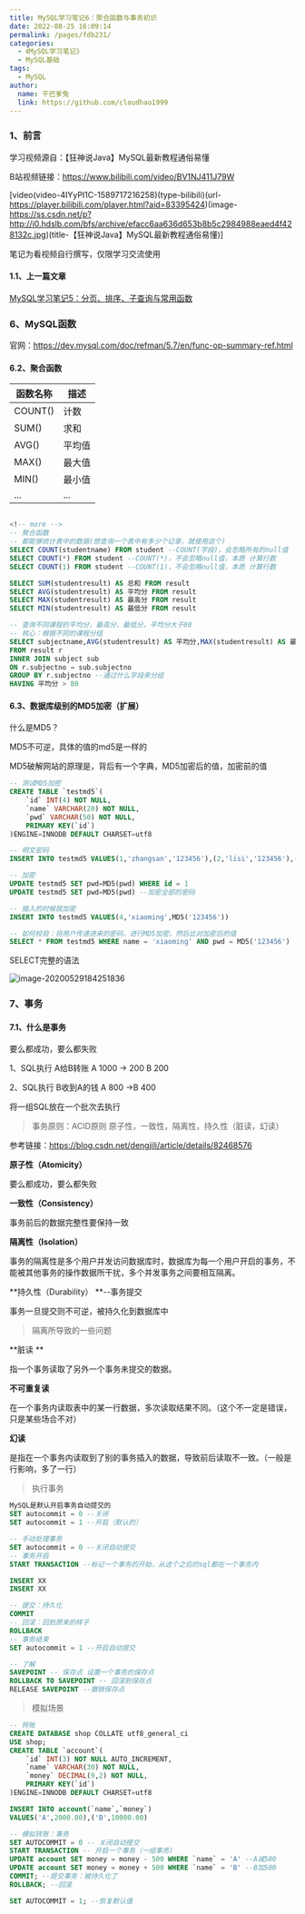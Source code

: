 ```yaml
---
title: MySQL学习笔记6：聚合函数与事务初识
date: 2022-08-25 16:09:14
permalink: /pages/fdb231/
categories:
  - 《MySQL学习笔记》
  - MySQL基础
tags:
  - MySQL
author: 
  name: 干巴爹兔
  link: https://github.com/cloudhao1999
---
```

### 1、前言

学习视频源自：【狂神说Java】MySQL最新教程通俗易懂

B站视频链接：https://www.bilibili.com/video/BV1NJ411J79W

[video(video-4IYyPI1C-1589717216258)(type-bilibili)(url-https://player.bilibili.com/player.html?aid=83395424)(image-https://ss.csdn.net/p?http://i0.hdslb.com/bfs/archive/efacc6aa636d653b8b5c2984988eaed4f428132c.jpg)(title-【狂神说Java】MySQL最新教程通俗易懂)]


笔记为看视频自行撰写，仅限学习交流使用
#### 1.1、上一篇文章
[MySQL学习笔记5：分页、排序、子查询与常用函数](https://blog.csdn.net/qq_18297883/article/details/106431343)
### 6、MySQL函数

官网：https://dev.mysql.com/doc/refman/5.7/en/func-op-summary-ref.html
#### 6.2、聚合函数

| 函数名称 | 描述   |
| -------- | ------ |
| COUNT()  | 计数   |
| SUM()    | 求和   |
| AVG()    | 平均值 |
| MAX()    | 最大值 |
| MIN()    | 最小值 |
| ...      | ...    |

```sql

<!-- more -->
-- 聚合函数
-- 都能够统计表中的数据(想查询一个表中有多少个记录，就使用这个)
SELECT COUNT(studentname) FROM student --COUNT(字段)，会忽略所有的null值
SELECT COUNT(*) FROM student --COUNT(*)，不会忽略null值，本质 计算行数
SELECT COUNT(1) FROM student --COUNT(1)，不会忽略null值，本质 计算行数

SELECT SUM(studentresult) AS 总和 FROM result
SELECT AVG(studentresult) AS 平均分 FROM result
SELECT MAX(studentresult) AS 最高分 FROM result
SELECT MIN(studentresult) AS 最低分 FROM result

-- 查询不同课程的平均分，最高分，最低分，平均分大于80
-- 核心：根据不同的课程分组
SELECT subjectname,AVG(studentresult) AS 平均分,MAX(studentresult) AS 最高分,MIN(studentresult) AS 最低分
FROM result r
INNER JOIN subject sub
ON r.subjectno = sub.subjectno
GROUP BY r.subjectno --通过什么字段来分组
HAVING 平均分 > 80
```

#### 6.3、数据库级别的MD5加密（扩展）

什么是MD5？

MD5不可逆，具体的值的md5是一样的

MD5破解网站的原理是，背后有一个字典，MD5加密后的值，加密前的值

```sql
-- 测试MD5加密
CREATE TABLE `testmd5`(
	`id` INT(4) NOT NULL,
    `name` VARCHAR(20) NOT NULL,
    `pwd` VARCHAR(50) NOT NULL,
    PRIMARY KEY(`id`)
)ENGINE=INNODB DEFAULT CHARSET=utf8

-- 明文密码
INSERT INTO testmd5 VALUES(1,'zhangsan','123456'),(2,'lisi','123456'),(3,'wangwu','123456')

-- 加密
UPDATE testmd5 SET pwd=MD5(pwd) WHERE id = 1
UPDATE testmd5 SET pwd=MD5(pwd) --加密全部的密码

-- 插入的时候就加密
INSERT INTO testmd5 VALUES(4,'xiaoming',MD5('123456'))

-- 如何校验：将用户传递进来的密码，进行MD5加密，然后比对加密后的值
SELECT * FROM testmd5 WHERE name = 'xiaoming' AND pwd = MD5('123456')
```

SELECT完整的语法

![image-20200529184251836](https://imgconvert.csdnimg.cn/aHR0cHM6Ly9naXRlZS5jb20vY3loMTk5OTEwL3BlcnNvbmFsX3BpY3R1cmVfYmVkL3Jhdy9tYXN0ZXIvaW1nL2ltYWdlLTIwMjAwNTI5MTg0MjUxODM2LnBuZw?x-oss-process=image/format,png)

### 7、事务

#### 7.1、什么是事务

要么都成功，要么都失败

1、SQL执行   A给B转账       A 1000  -> 200 B  200

2、SQL执行   B收到A的钱   A 800    ->B 400

将一组SQL放在一个批次去执行

> 事务原则：ACID原则  原子性，一致性，隔离性，持久性（脏读，幻读）

参考链接：https://blog.csdn.net/dengjili/article/details/82468576

**原子性（Atomicity）**

要么都成功，要么都失败

**一致性（Consistency）**

事务前后的数据完整性要保持一致

**隔离性（Isolation）**

事务的隔离性是多个用户并发访问数据库时，数据库为每一个用户开启的事务，不能被其他事务的操作数据所干扰，多个并发事务之间要相互隔离。

**持久性（Durability） **--事务提交

事务一旦提交则不可逆，被持久化到数据库中



>  隔离所导致的一些问题

**脏读 **

指一个事务读取了另外一个事务未提交的数据。

**不可重复读**

在一个事务内读取表中的某一行数据，多次读取结果不同。（这个不一定是错误，只是某些场合不对）

**幻读**

是指在一个事务内读取到了别的事务插入的数据，导致前后读取不一致。（一般是行影响，多了一行）



> 执行事务

```sql
MySQL是默认开启事务自动提交的
SET autocommit = 0 --关闭
SET autocommit = 1 --开启（默认的）

-- 手动处理事务
SET autocommit = 0 --关闭自动提交
-- 事务开启
START TRANSACTION --标记一个事务的开始，从这个之后的sql都在一个事务内

INSERT XX
INSERT XX

-- 提交：持久化
COMMIT
-- 回滚：回到原来的样子
ROLLBACK
-- 事务结束
SET autocommit = 1 --开启自动提交

-- 了解
SAVEPOINT -- 保存点 设置一个事务的保存点
ROLLBACK TO SAVEPOINT -- 回滚到保存点
RELEASE SAVEPOINT --撤销保存点
```

> 模拟场景

```sql
-- 转账
CREATE DATABASE shop COLLATE utf8_general_ci
USE shop;
CREATE TABLE `account`(
	`id` INT(3) NOT NULL AUTO_INCREMENT,
    `name` VARCHAR(30) NOT NULL,
    `money` DECIMAL(9,2) NOT NULL,
    PRIMARY KEY(`id`)
)ENGINE=INNODB DEFAULT CHARSET=utf8

INSERT INTO account(`name`,`money`) 
VALUES('A',2000.00),('B',10000.00)

-- 模拟转账：事务
SET AUTOCOMMIT = 0 -- 关闭自动提交
START TRANSACTION -- 开启一个事务（一组事务)
UPDATE account SET money = money - 500 WHERE `name` = 'A' --A减500
UPDATE account SET money = money + 500 WHERE `name` = 'B' --B加500
COMMIT; --提交事务：被持久化了
ROLLBACK; --回滚

SET AUTOCOMMIT = 1; --恢复默认值
```
